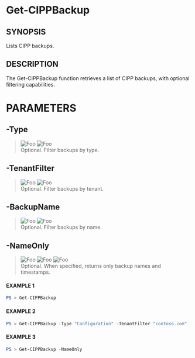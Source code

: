 # Get-CIPPBackup
## SYNOPSIS
Lists CIPP backups.
## DESCRIPTION
The Get-CIPPBackup function retrieves a list of CIPP backups, with optional filtering capabilities.
# PARAMETERS

## **-Type**
> ![Foo](https://img.shields.io/badge/Type-String-Blue?) ![Foo](https://img.shields.io/badge/Mandatory-FALSE-Green?) \
Optional. Filter backups by type.

  ## **-TenantFilter**
> ![Foo](https://img.shields.io/badge/Type-String-Blue?) ![Foo](https://img.shields.io/badge/Mandatory-FALSE-Green?) \
Optional. Filter backups by tenant.

  ## **-BackupName**
> ![Foo](https://img.shields.io/badge/Type-String-Blue?) ![Foo](https://img.shields.io/badge/Mandatory-FALSE-Green?) \
Optional. Filter backups by name.

  ## **-NameOnly**
> ![Foo](https://img.shields.io/badge/Type-SwitchParameter-Blue?) ![Foo](https://img.shields.io/badge/Mandatory-FALSE-Green?) ![Foo](https://img.shields.io/badge/DefaultValue-False-Blue?color=5547a8)\
Optional. When specified, returns only backup names and timestamps.

 #### EXAMPLE 1
```powershell
PS > Get-CIPPBackup
```
 #### EXAMPLE 2
```powershell
PS > Get-CIPPBackup -Type "Configuration" -TenantFilter "contoso.com"
```
 #### EXAMPLE 3
```powershell
PS > Get-CIPPBackup -NameOnly
```

